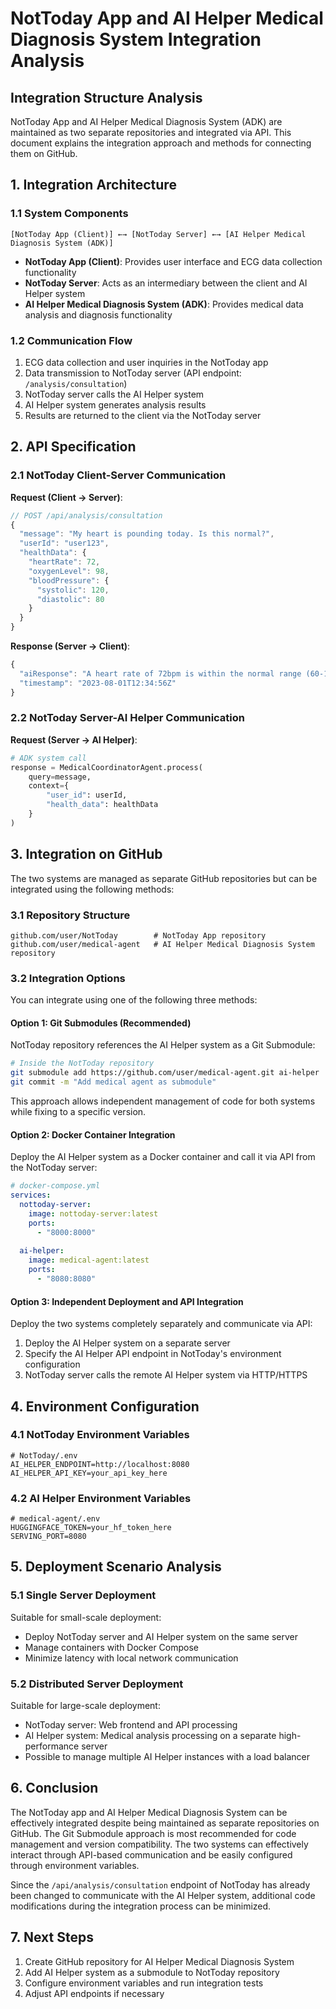 # NotToday App and AI Helper Medical Diagnosis System Integration Analysis

## Integration Structure Analysis

NotToday App and AI Helper Medical Diagnosis System (ADK) are maintained as two separate repositories and integrated via API. This document explains the integration approach and methods for connecting them on GitHub.

## 1. Integration Architecture

### 1.1 System Components

```
[NotToday App (Client)] ←→ [NotToday Server] ←→ [AI Helper Medical Diagnosis System (ADK)]
```

- **NotToday App (Client)**: Provides user interface and ECG data collection functionality
- **NotToday Server**: Acts as an intermediary between the client and AI Helper system
- **AI Helper Medical Diagnosis System (ADK)**: Provides medical data analysis and diagnosis functionality

### 1.2 Communication Flow

1. ECG data collection and user inquiries in the NotToday app
2. Data transmission to NotToday server (API endpoint: `/analysis/consultation`)
3. NotToday server calls the AI Helper system
4. AI Helper system generates analysis results
5. Results are returned to the client via the NotToday server

## 2. API Specification

### 2.1 NotToday Client-Server Communication

**Request (Client → Server)**:
```javascript
// POST /api/analysis/consultation
{
  "message": "My heart is pounding today. Is this normal?",
  "userId": "user123",
  "healthData": {
    "heartRate": 72,
    "oxygenLevel": 98,
    "bloodPressure": {
      "systolic": 120,
      "diastolic": 80
    }
  }
}
```

**Response (Server → Client)**:
```javascript
{
  "aiResponse": "A heart rate of 72bpm is within the normal range (60-100bpm)...",
  "timestamp": "2023-08-01T12:34:56Z"
}
```

### 2.2 NotToday Server-AI Helper Communication

**Request (Server → AI Helper)**:
```python
# ADK system call
response = MedicalCoordinatorAgent.process(
    query=message,
    context={
        "user_id": userId,
        "health_data": healthData
    }
)
```

## 3. Integration on GitHub

The two systems are managed as separate GitHub repositories but can be integrated using the following methods:

### 3.1 Repository Structure

```
github.com/user/NotToday        # NotToday App repository
github.com/user/medical-agent   # AI Helper Medical Diagnosis System repository
```

### 3.2 Integration Options

You can integrate using one of the following three methods:

#### Option 1: Git Submodules (Recommended)

NotToday repository references the AI Helper system as a Git Submodule:

```bash
# Inside the NotToday repository
git submodule add https://github.com/user/medical-agent.git ai-helper
git commit -m "Add medical agent as submodule"
```

This approach allows independent management of code for both systems while fixing to a specific version.

#### Option 2: Docker Container Integration

Deploy the AI Helper system as a Docker container and call it via API from the NotToday server:

```yaml
# docker-compose.yml
services:
  nottoday-server:
    image: nottoday-server:latest
    ports:
      - "8000:8000"
  
  ai-helper:
    image: medical-agent:latest
    ports:
      - "8080:8080"
```

#### Option 3: Independent Deployment and API Integration

Deploy the two systems completely separately and communicate via API:

1. Deploy the AI Helper system on a separate server
2. Specify the AI Helper API endpoint in NotToday's environment configuration
3. NotToday server calls the remote AI Helper system via HTTP/HTTPS

## 4. Environment Configuration

### 4.1 NotToday Environment Variables

```
# NotToday/.env
AI_HELPER_ENDPOINT=http://localhost:8080
AI_HELPER_API_KEY=your_api_key_here
```

### 4.2 AI Helper Environment Variables

```
# medical-agent/.env
HUGGINGFACE_TOKEN=your_hf_token_here
SERVING_PORT=8080
```

## 5. Deployment Scenario Analysis

### 5.1 Single Server Deployment

Suitable for small-scale deployment:
- Deploy NotToday server and AI Helper system on the same server
- Manage containers with Docker Compose
- Minimize latency with local network communication

### 5.2 Distributed Server Deployment

Suitable for large-scale deployment:
- NotToday server: Web frontend and API processing
- AI Helper system: Medical analysis processing on a separate high-performance server
- Possible to manage multiple AI Helper instances with a load balancer

## 6. Conclusion

The NotToday app and AI Helper Medical Diagnosis System can be effectively integrated despite being maintained as separate repositories on GitHub. The Git Submodule approach is most recommended for code management and version compatibility. The two systems can effectively interact through API-based communication and be easily configured through environment variables.

Since the `/api/analysis/consultation` endpoint of NotToday has already been changed to communicate with the AI Helper system, additional code modifications during the integration process can be minimized.

## 7. Next Steps

1. Create GitHub repository for AI Helper Medical Diagnosis System
2. Add AI Helper system as a submodule to NotToday repository
3. Configure environment variables and run integration tests
4. Adjust API endpoints if necessary 